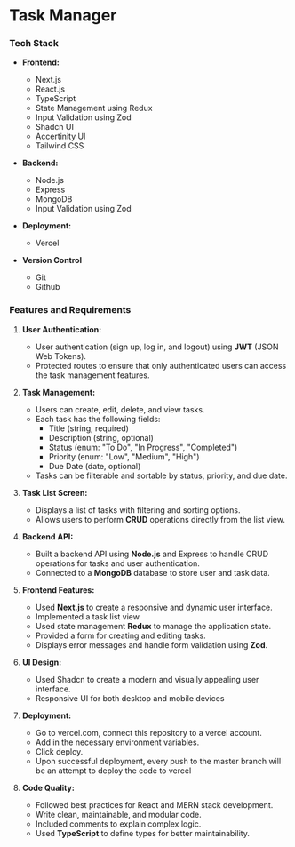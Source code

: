 # Task Manager

### Tech Stack

-   **Frontend:**

    -   Next.js
    -   React.js
    -   TypeScript
    -   State Management using Redux
    -   Input Validation using Zod
    -   Shadcn UI
    -   Accertinity UI
    -   Tailwind CSS

-   **Backend:**

    -   Node.js
    -   Express
    -   MongoDB
    -   Input Validation using Zod

-   **Deployment:**

    -   Vercel

-   **Version Control**
    -   Git
    -   Github

### Features and Requirements

1.  **User Authentication:**

    -   User authentication (sign up, log in, and logout) using **JWT** (JSON Web Tokens).
    -   Protected routes to ensure that only authenticated users can access the task management features.

2.  **Task Management:**

    -   Users can create, edit, delete, and view tasks.
    -   Each task has the following fields:
        -   Title (string, required)
        -   Description (string, optional)
        -   Status (enum: "To Do", "In Progress", "Completed")
        -   Priority (enum: "Low", "Medium", "High")
        -   Due Date (date, optional)
    -   Tasks can be filterable and sortable by status, priority, and due date.

3.  **Task List Screen:**

    -   Displays a list of tasks with filtering and sorting options.
    -   Allows users to perform **CRUD** operations directly from the list view.

4.  **Backend API:**

    -   Built a backend API using **Node.js** and Express to handle CRUD operations for tasks and user authentication.
    -   Connected to a **MongoDB** database to store user and task data.

5.  **Frontend Features:**

    -   Used **Next.js** to create a responsive and dynamic user interface.
    -   Implemented a task list view
    -   Used state management **Redux** to manage the application state.
    -   Provided a form for creating and editing tasks.
    -   Displays error messages and handle form validation using **Zod**.

6.  **UI Design:**

    -   Used Shadcn to create a modern and visually appealing user interface.
    -   Responsive UI for both desktop and mobile devices

7.  **Deployment:**

    -   Go to vercel.com, connect this repository to a vercel account.
    -   Add in the necessary environment variables.
    -   Click deploy.
    -   Upon successful deployment, every push to the master branch will be an attempt to deploy the code to vercel

8.  **Code Quality:**

    -   Followed best practices for React and MERN stack development.
    -   Write clean, maintainable, and modular code.
    -   Included comments to explain complex logic.
    -   Used **TypeScript** to define types for better maintainability.
